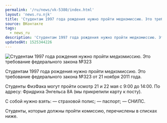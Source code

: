 ```yaml
---
permalink: '/ru/news/vk-5380/index.html'
layout: 'news.ru.njk'
title: 'Студентам 1997 года рождения нужно пройти медкомиссию. Это требование федерального закона №323'
source: ВКонтакте
tags:
  - news_ru
description: 'Студентам 1997 года рождения нужно пройти медкомиссию. Это требование федерального закона №323'
updatedAt: 1525344226
---
```

![Студентам 1997 года рождения нужно пройти медкомиссию. Это требование федерального закона №323](https://sun9-13.userapi.com/impf/c846416/v846416475/3e7be/18kYTfQ0GAg.jpg?size=960x960&quality=96&proxy=1&sign=6e93bee95e12e62477f7908d8237e011&c_uniq_tag=yzYV0tc8F3VpgAzaph_hryxW8KLXZEAUAtFwOA8dJkQ&type=album)

Студентам 1997 года рождения нужно пройти медкомиссию. Это требование федерального закона №323 от 21 ноября 2011 года.

Студенты ФизФака могут пройти осмотр 21 и 22 мая с 9:00 до 14:00. По адресу: Фридриха Энгельса 8А (мы прикрепили карту к посту).

С собой нужно взять:
— страховой полис;
— паспорт;
— СНИЛС.

Студенты, которые должны пройти комиссию, перечислены в списках ниже.
